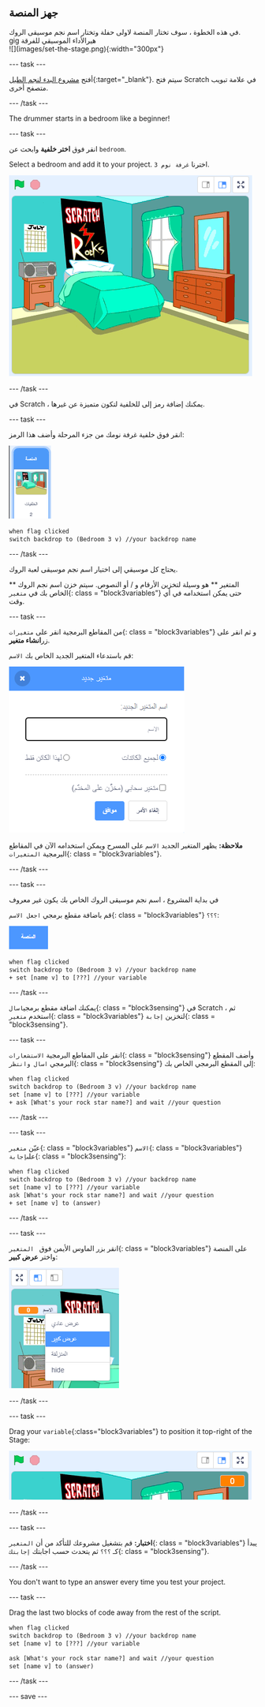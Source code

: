 ## جهز المنصة

<div style="display: flex; flex-wrap: wrap">
<div style="flex-basis: 200px; flex-grow: 1; margin-right: 15px;">
في هذه الخطوة ، سوف تختار المنصة لاولى حفلة وتختار اسم نجم موسيقى الروك.
gig هيرالأداء الموسيقي للفرقة 
</div>
<div>
![](images/set-the-stage.png){:width="300px"}
</div>
</div>

--- task ---

أفتح [مشروع البدء لنجم الطبل](https://scratch.mit.edu/projects/535783147/editor){:target="_blank"}. سيتم فتح Scratch في علامة تبويب متصفح أخرى.

--- /task ---

The drummer starts in a bedroom like a beginner!

--- task ---

انقر فوق **اختر خلفية** وابحث عن ` bedroom `.

Select a bedroom and add it to your project. اخترنا `غرفة نوم 3`.

![المسرح يظهر خلفية "غرفة النوم 3".](images/bedroom3.png)

--- /task ---

في Scratch ، يمكنك إضافة رمز إلى للخلفية لتكون متميزة عن غيرها.

--- task ---

انقر فوق خلفية غرفة نومك من جزء المرحلة وأضف هذا الرمز:

![الخلفية المصغرة  thumbnail في جزء المرحلة.](images/bedroom-icon.png)

```blocks3
when flag clicked
switch backdrop to (Bedroom 3 v) //your backdrop name
```

--- /task ---

يحتاج كل موسيقي إلى اختيار اسم نجم موسيقى لعبة الروك.

** المتغير ** هو وسيلة لتخزين الأرقام و / أو النصوص. سيتم خزن اسم نجم الروك الخاص بك في `متغير`{: class = "block3variables"} حتى يمكن استخدامه في أي وقت.

--- task ---

من المقاطع البرمجية انقر على `متغيرات`{: class = "block3variables"} و ثم انقر على زر**انشاء متغير**.

قم باستدعاء المتغير الجديد الخاص بك `الاسم`:

![نافذة المتغير الجديد المنبثقة مع إدخال النص "اسم".](images/new-variable.png)

**ملاحظة:** يظهر المتغير الجديد `الاسم` على المسرح ويمكن استخدامه الآن في المقاطع البرمجية `المتغيرات`{: class = "block3variables"}.

--- /task ---

--- task ---

في بداية المشروع ، اسم نجم  موسيقى الروك الخاص بك يكون غير معروف

قم باضافة مقطع برمجي `اجعل الاسم`{: class = "block3variables"} `؟؟؟`:

![](images/stage-icon.png)

```blocks3
when flag clicked
switch backdrop to (Bedroom 3 v) //your backdrop name
+ set [name v] to [???] //your variable
```

--- /task ---

يمكنك اضافة مقطع برمجي`اسال`{: class = "block3sensing"} في Scratch ، ثم استخدم ` متغير `{: class = "block3variables"} لتخزين `إجابة`{: class = "block3sensing"}.

--- task ---

انقر على المقاطع البرمجية `الاستشعارات`{: class = "block3sensing"} وأضف المقطع البرمجي `اسال وانتظر`{: class = "block3sensing"} إلى المقطع البرمجي الخاص بك:

```blocks3
when flag clicked
switch backdrop to (Bedroom 3 v) //your backdrop name
set [name v] to [???] //your variable
+ ask [What's your rock star name?] and wait //your question
```

--- /task ---

--- task ---

عيّن `متغير`{: class = "block3variables"} `الاسم`{: class = "block3variables"} على`إجابة`{: class = "block3sensing"}:

```blocks3
when flag clicked
switch backdrop to (Bedroom 3 v) //your backdrop name
set [name v] to [???] //your variable
ask [What's your rock star name?] and wait //your question
+ set [name v] to (answer)
```

--- /task ---

--- task ---

انقر بزر الماوس الأيمن فوق ` المتغير`{: class = "block3variables"} على المنصة واختر **عرض كبير**:

![](images/large-readout.png)

--- /task ---

--- task ---

Drag your `variable`{:class="block3variables"} to position it top-right of the Stage:

![](images/repositioned-variable.png)

--- /task ---

--- task ---

**اختبار:** قم بتشغيل مشروعك للتأكد من أن ` المتغير `{: class = "block3variables"} يبدأ كـ `؟؟؟` ثم يتحدث حسب اجابتك `إجابتك`{: class = "block3sensing"}.

--- /task ---

You don't want to type an answer every time you test your project.

--- task ---

Drag the last two blocks of code away from the rest of the script.

```blocks3
when flag clicked
switch backdrop to (Bedroom 3 v) //your backdrop name
set [name v] to [???] //your variable
```

```blocks3
ask [What's your rock star name?] and wait //your question
set [name v] to (answer)
```

--- /task ---

--- save ---
